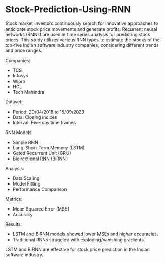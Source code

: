 # Stock-Prediction-Using-RNN
Stock market investors continuously search for innovative approaches to anticipate stock price movements and generate profits. Recurrent neural networks (RNNs) are used in time series analysis for predicting stock prices. This study utilizes various RNN types to estimate the stocks of the top-five Indian software industry companies, considering different trends and price ranges.

Companies:
- TCS
- Infosys
- Wipro
- HCL
- Tech Mahindra

Dataset:
- Period: 20/04/2018 to 15/09/2023
- Data: Closing indices
- Interval: Five-day time frames

RNN Models:
- Simple RNN
- Long-Short-Term Memory (LSTM)
- Gated Recurrent Unit (GRU)
- Bidirectional RNN (BiRNN)

Analysis:
- Data Scaling
- Model Fitting
- Performance Comparison

Metrics:
- Mean Squared Error (MSE)
- Accuracy

Results:
- LSTM and BiRNN models showed lower MSEs and higher accuracies.
- Traditional RNNs struggled with exploding/vanishing gradients.

LSTM and BiRNN are effective for stock price prediction in the Indian software industry.
